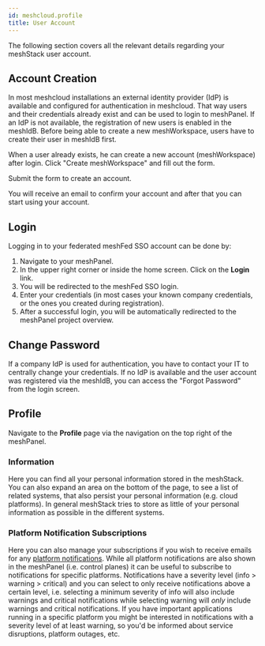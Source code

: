 ```yaml
---
id: meshcloud.profile
title: User Account
---
```

The following section covers all the relevant details regarding your meshStack user account.

## Account Creation

In most meshcloud installations an external identity provider (IdP) is available and configured for authentication in meshcloud.
That way users and their credentials already exist and can be used to login to meshPanel. If an IdP is not available, the registration of new users is enabled in the meshIdB. Before being able to create a new meshWorkspace, users have to create their user in meshIdB first.

When a user already exists, he can create a new account (meshWorkspace) after login. Click "Create meshWorkspace" and fill out the form.

Submit the form to create an account.

You will receive an email to confirm your account and after that you can start using your account.

## Login

Logging in to your federated meshFed SSO account can be done by:

1. Navigate to your meshPanel.
2. In the upper right corner or inside the home screen. Click on the **Login** link.
3. You will be redirected to the meshFed SSO login.
4. Enter your credentials (in most cases your known company credentials, or the ones you created during registration).
5. After a successful login, you will be automatically redirected to the meshPanel project overview.

## Change Password

If a company IdP is used for authentication, you have to contact your IT to centrally change your credentials. If no IdP is available
and the user account was registered via the meshIdB, you can access the "Forgot Password" from the login screen.

## Profile

Navigate to the **Profile** page via the navigation on the top right of the meshPanel.

### Information

Here you can find all your personal information stored in the meshStack. You can also expand an area on the bottom of the page, to see a list of related systems, that also persist your personal information (e.g. cloud platforms). In general meshStack tries to store as little of your personal information as possible in the different systems.

### Platform Notification Subscriptions

Here you can also manage your subscriptions if you wish to receive emails for any [platform notifications](administration.platforms.md).
While all platform notifications are also shown in the meshPanel (i.e. control planes) it can be useful to subscribe to notifications for specific platforms.
Notifications have a severity level (info > warning > critical) and you can select to only receive notifications above a certain level, i.e. selecting a minimum severity of info will also include warnings and critical notifications while selecting warning will *only* include warnings and critical notifications.
If you have important applications running in a specific platform you might be interested in notifications with a severity level of at least warning, so you'd be informed about service disruptions, platform outages, etc.
